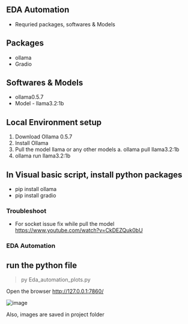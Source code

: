 
## EDA Automation 

-  Requried packages, softwares & Models

## Packages
  - ollama
  - Gradio

## Softwares & Models
  - ollama0.5.7
  - Model
         - llama3.2:1b

## Local Environment setup

  1.  Download Ollama 0.5.7
  2.  Install Ollama
  3.  Pull the model llama or any other models
      a. ollama pull llama3.2:1b
  4.  ollama run llama3.2:1b

## In Visual basic script, install python packages
   -  pip install ollama
   -  pip install gradio  


### Troubleshoot
- For socket issue fix while pull the model
  https://www.youtube.com/watch?v=CkDEZQuk0bU

### EDA Automation

## run the python file  
 > py Eda_automation_plots.py

Open the browser
http://127.0.0.1:7860/

![image](https://github.com/user-attachments/assets/55cd783c-c3ed-45b5-aa14-1e21540290ef)

Also, images are saved in project folder
